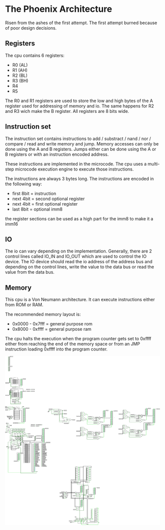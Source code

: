 # The Phoenix Architecture

Risen from the ashes of the first attempt. The first attempt burned because of poor design decisions.

## Registers

The cpu contains 6 registers:

- R0 (AL)
- R1 (AH)
- R2 (BL)
- R3 (BH)
- R4
- R5

The R0 and R1 registers are used to store the low and high bytes of the A register used for addressing of memory and io. The same happens for R2 and R3 wich make the B register.
All registers are 8 bits wide.

## Instruction set

The instruction set contains instructions to add / substract / nand / nor / compare / read and write memory and jump. Memory accesses can only be done using the A and B registers. Jumps either can be done using the A or B registers or with an instruction encoded address.

These instructions are implemented in the microcode.
The cpu uses a multi-step microcode execution engine to execute those instructions.

The instructions are always 3 bytes long.
The instructions are encoded in the following way:

- first 8bit = instruction
- next 4bit  = second optional register
- next 4bit  = first optional register
- last 8bit = optional imm8

the register sections can be used as a high part for the imm8 to make it a imm16

## IO

The io can vary depending on the implementation. Generally, there are 2 control lines called IO_IN and IO_OUT which are used to control the IO device.
The IO device should read the io address of the address bus and depending on the control lines, write the value to the data bus or read the value from the data bus.

## Memory

This cpu is a Von Neumann architecture. It can execute instructions either from ROM or RAM.

The recommended memory layout is:

- 0x0000 - 0x7fff = general purpose rom
- 0x8000 - 0xffff = general purpose ram

The cpu halts the execution when the program counter gets set to 0xffff either from reaching the end of the memory space or from an JMP instruction loading 0xffff into the program counter.

![cpu](cpu.svg)

